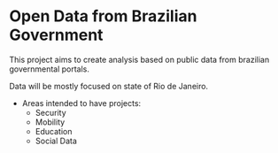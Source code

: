 # Open Data from Brazilian Government

This project aims to create analysis based on public data from brazilian governmental portals.

Data will be mostly focused on state of Rio de Janeiro.

* Areas intended to have projects:
   * Security
   * Mobility
   * Education
   * Social Data
